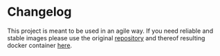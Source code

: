 # Changelog

This project is meant to be used in an agile way. If you need reliable and stable images please use the original [repository](https://github.com/mstrazds/nginx-php56) and thereof resulting docker container [here](https://registry.hub.docker.com/u/mstrazds/nginx-php56/).